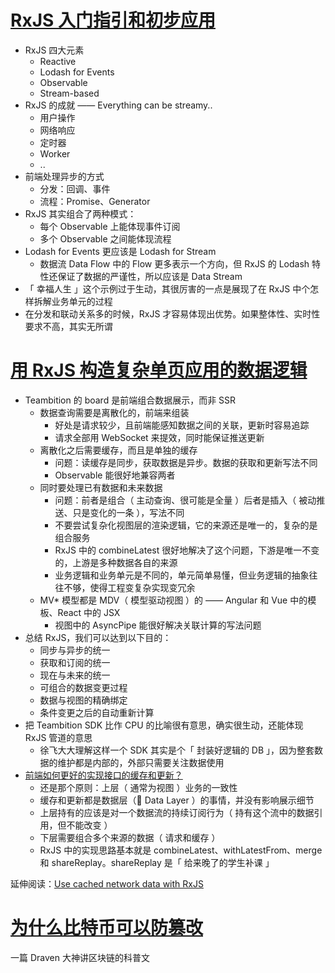 # [RxJS 入门指引和初步应用](https://github.com/xufei/blog/issues/44)

- RxJS 四大元素
    - Reactive
    - Lodash for Events
    - Observable
    - Stream-based
- RxJS 的成就 —— Everything can be streamy..
    - 用户操作
    - 网络响应
    - 定时器
    - Worker
    - ..
- 前端处理异步的方式
    - 分发：回调、事件
    - 流程：Promise、Generator
- RxJS 其实组合了两种模式：
    - 每个 Observable 上能体现事件订阅
    - 多个 Observable 之间能体现流程
- Lodash for Events 更应该是 Lodash for Stream
    - 数据流 Data Flow 中的 Flow 更多表示一个方向，但 RxJS 的 Lodash 特性还保证了数据的严谨性，所以应该是 Data Stream
- 「 幸福人生 」这个示例过于生动，其很厉害的一点是展现了在 RxJS 中个怎样拆解业务单元的过程
- 在分发和联动关系多的时候，RxJS 才容易体现出优势。如果整体性、实时性要求不高，其实无所谓

# [用 RxJS 构造复杂单页应用的数据逻辑](https://github.com/xufei/blog/issues/38)

- Teambition 的 board 是前端组合数据展示，而非 SSR
    - 数据查询需要是离散化的，前端来组装
        - 好处是请求较少，且前端能感知数据之间的关联，更新时容易追踪
        - 请求全部用 WebSocket 来提效，同时能保证推送更新
    - 离散化之后需要缓存，而且是单独的缓存
        - 问题：读缓存是同步，获取数据是异步。数据的获取和更新写法不同
        - Observable 能很好地兼容两者
    - 同时要处理已有数据和未来数据
        - 问题：前者是组合（ 主动查询、很可能是全量 ）后者是插入（ 被动推送、只是变化的一条 ），写法不同
        - 不要尝试复杂化视图层的渲染逻辑，它的来源还是唯一的，复杂的是组合服务
        - RxJS 中的 combineLatest 很好地解决了这个问题，下游是唯一不变的，上游是多种数据各自的来源
        - 业务逻辑和业务单元是不同的，单元简单易懂，但业务逻辑的抽象往往不够，使得工程变复杂实现变冗余
    - MV* 模型都是 MDV（ 模型驱动视图 ）的 —— Angular 和 Vue 中的模板、React 中的 JSX
        - 视图中的 AsyncPipe 能很好解决关联计算的写法问题
- 总结 RxJS，我们可以达到以下目的：
    - 同步与异步的统一
    - 获取和订阅的统一
    - 现在与未来的统一
    - 可组合的数据变更过程
    - 数据与视图的精确绑定
    - 条件变更之后的自动重新计算
- 把 Teambition SDK 比作 CPU 的比喻很有意思，确实很生动，还能体现 RxJS 管道的意思
    - 徐飞大大理解这样一个 SDK 其实是个「 封装好逻辑的 DB 」，因为整套数据的维护都是内部的，外部只需要关注数据使用
- [前端如何更好的实现接口的缓存和更新？](https://www.zhihu.com/question/40035517/answer/84372581)
    - 还是那个原则：上层（ 通常为视图 ）业务的一致性
    - 缓存和更新都是数据层（ Data Layer ）的事情，并没有影响展示细节
    - 上层持有的应该是对一个数据流的持续订阅行为（ 持有这个流中的数据引用，但不能改变 ）
    - 下层需要组合多个来源的数据（ 请求和缓存 ）
    - RxJS 中的实现思路基本就是 combineLatest、withLatestFrom、merge 和 shareReplay。shareReplay 是「 给来晚了的学生补课 」

延伸阅读：[Use cached network data with RxJS](https://egghead.io/lessons/rxjs-use-cached-network-data-with-rxjs)

# [为什么比特币可以防篡改](https://draveness.me/whys-the-design-bitcoin-database/)

一篇 Draven 大神讲区块链的科普文
